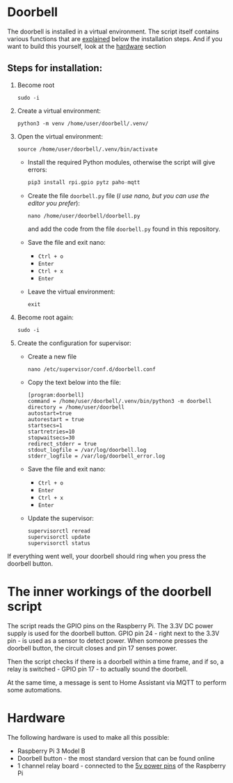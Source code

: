 # Doorbell

The doorbell is installed in a virtual environment. The script itself contains various functions that are [explained](#the-inner-workings-of-the-doorbell-script) below the installation steps. And if you want to build this yourself, look at the [hardware](#hardware) section

## Steps for installation:


1. Become root

	````shell
	sudo -i
	````

2. Create a virtual environment:

	````shell
	python3 -m venv /home/user/doorbell/.venv/
	````

3. Open the virtual environment:

	````shell
	source /home/user/doorbell/.venv/bin/activate
	````

	* Install the required Python modules, otherwise the script will give errors:

		````python
		pip3 install rpi.gpio pytz paho-mqtt
		````

	*  Create the file ````doorbell.py```` file (_I use nano, but you can use the editor you prefer_):

		````shell
		nano /home/user/doorbell/doorbell.py
		````

		and add the code from the file ````doorbell.py```` found in this repository.

	* Save the file and exit nano:

		- ````Ctrl + o````
		- ````Enter````
		- ````Ctrl + x````
		- ````Enter````

	* Leave the virtual environment:

		````shell
		exit
		````

8. Become root again:

	````shell
	sudo -i
	````

9. Create the configuration for supervisor:

	* Create a new file

		````shell
		nano /etc/supervisor/conf.d/doorbell.conf
		````

	* Copy the text below into the file:

		````
		[program:doorbell]
		command = /home/user/doorbell/.venv/bin/python3 -m doorbell
		directory = /home/user/doorbell
		autostart=true
		autorestart = true
		startsecs=1
		startretries=10
		stopwaitsecs=30
		redirect_stderr = true
		stdout_logfile = /var/log/doorbell.log
		stderr_logfile = /var/log/doorbell_error.log
		````

	* Save the file and exit nano:

		- ````Ctrl + o````
		- ````Enter````
		- ````Ctrl + x````
		- ````Enter````

	* Update the supervisor:

		````shell
		supervisorctl reread
		supervisorctl update
		supervisorctl status
		````

If everything went well, your doorbell should ring when you press the doorbell button.

# The inner workings of the doorbell script

The script reads the GPIO pins on the Raspberry Pi. The 3.3V DC power supply is used for the doorbell button. GPIO pin 24 - right next to the 3.3V pin - is used as a sensor to detect power. When someone presses the doorbell button, the circuit closes and pin 17 senses power.

Then the script checks if there is a doorbell within a time frame, and if so, a relay is switched - GPIO pin 17 - to actually sound the doorbell.

At the same time, a message is sent to Home Assistant via MQTT to perform some automations.

# Hardware

The following hardware is used to make all this possible:

* Raspberry Pi 3 Model B
* Doorbell button - the most standard version that can be found online
* 1 channel relay board - connected to the [5v power pins](https://pinout.xyz/pinout/pin2_5v_power) of the Raspberry Pi
